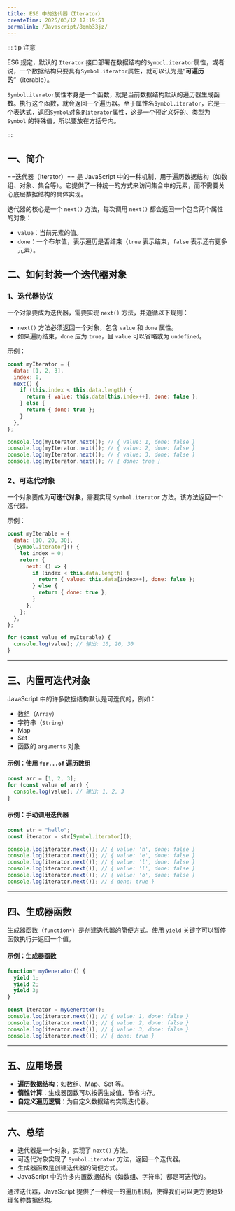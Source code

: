 ```yaml
---
title: ES6 中的迭代器（Iterator）
createTime: 2025/03/12 17:19:51
permalink: /Javascript/8qmb33jz/
---
```


::: tip 注意

ES6 规定，默认的 `Iterator` 接口部署在数据结构的`Symbol.iterator`属性，或者说，一个数据结构只要具有`Symbol.iterator`属性，就可以认为是“**可遍历的**”（iterable）。

`Symbol.iterator`属性本身是一个函数，就是当前数据结构默认的遍历器生成函数。执行这个函数，就会返回一个遍历器。至于属性名`Symbol.iterator`，它是一个表达式，返回`Symbol`对象的`iterator`属性，这是一个预定义好的、类型为 `Symbol` 的特殊值，所以要放在方括号内。

:::

## **一、简介**

==迭代器（Iterator）== 是 JavaScript 中的一种机制，用于遍历数据结构（如数组、对象、集合等）。它提供了一种统一的方式来访问集合中的元素，而不需要关心底层数据结构的具体实现。

迭代器的核心是一个 `next()` 方法，每次调用 `next()` 都会返回一个包含两个属性的对象：

- `value`：当前元素的值。
- `done`：一个布尔值，表示遍历是否结束（`true` 表示结束，`false` 表示还有更多元素）。

## **二、如何封装一个迭代器对象**

### **1、迭代器协议**

一个对象要成为迭代器，需要实现 `next()` 方法，并遵循以下规则：

- `next()` 方法必须返回一个对象，包含 `value` 和 `done` 属性。
- 如果遍历结束，`done` 应为 `true`，且 `value` 可以省略或为 `undefined`。

示例：

```javascript :collapsed-lines=10
const myIterator = {
  data: [1, 2, 3],
  index: 0,
  next() {
    if (this.index < this.data.length) {
      return { value: this.data[this.index++], done: false };
    } else {
      return { done: true };
    }
  },
};

console.log(myIterator.next()); // { value: 1, done: false }
console.log(myIterator.next()); // { value: 2, done: false }
console.log(myIterator.next()); // { value: 3, done: false }
console.log(myIterator.next()); // { done: true }
```

### **2、可迭代对象**

一个对象要成为**可迭代对象**，需要实现 `Symbol.iterator` 方法。该方法返回一个迭代器。

示例：

```javascript :collapsed-lines=10
const myIterable = {
  data: [10, 20, 30],
  [Symbol.iterator]() {
    let index = 0;
    return {
      next: () => {
        if (index < this.data.length) {
          return { value: this.data[index++], done: false };
        } else {
          return { done: true };
        }
      },
    };
  },
};

for (const value of myIterable) {
  console.log(value); // 输出: 10, 20, 30
}
```

---

## **三、内置可迭代对象**

JavaScript 中的许多数据结构默认是可迭代的，例如：

- 数组（`Array`）
- 字符串（`String`）
- Map
- Set
- 函数的 `arguments` 对象

#### 示例：使用 `for...of` 遍历数组

```javascript
const arr = [1, 2, 3];
for (const value of arr) {
  console.log(value); // 输出: 1, 2, 3
}
```

#### 示例：手动调用迭代器

```javascript
const str = "hello";
const iterator = str[Symbol.iterator]();

console.log(iterator.next()); // { value: 'h', done: false }
console.log(iterator.next()); // { value: 'e', done: false }
console.log(iterator.next()); // { value: 'l', done: false }
console.log(iterator.next()); // { value: 'l', done: false }
console.log(iterator.next()); // { value: 'o', done: false }
console.log(iterator.next()); // { done: true }
```

---

## **四、生成器函数**

生成器函数（`function*`）是创建迭代器的简便方式。使用 `yield` 关键字可以暂停函数执行并返回一个值。

#### 示例：生成器函数

```javascript
function* myGenerator() {
  yield 1;
  yield 2;
  yield 3;
}

const iterator = myGenerator();
console.log(iterator.next()); // { value: 1, done: false }
console.log(iterator.next()); // { value: 2, done: false }
console.log(iterator.next()); // { value: 3, done: false }
console.log(iterator.next()); // { done: true }
```

---

## **五、应用场景**

- **遍历数据结构**：如数组、Map、Set 等。
- **惰性计算**：生成器函数可以按需生成值，节省内存。
- **自定义遍历逻辑**：为自定义数据结构实现迭代器。

---

## **六、总结**

- 迭代器是一个对象，实现了 `next()` 方法。
- 可迭代对象实现了 `Symbol.iterator` 方法，返回一个迭代器。
- 生成器函数是创建迭代器的简便方式。
- JavaScript 中的许多内置数据结构（如数组、字符串）都是可迭代的。

通过迭代器，JavaScript 提供了一种统一的遍历机制，使得我们可以更方便地处理各种数据结构。
